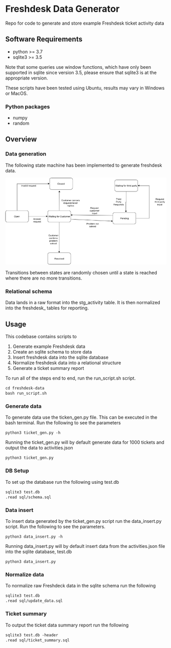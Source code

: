 # Freshdesk Data Generator

Repo for code to generate and store example Freshdesk ticket activity data

## Software Requirements
* python >= 3.7
* sqlite3 >= 3.5

Note that some queries use window functions, which have only been supported in sqlite since version 3.5, please ensure that sqlite3 is at the appropriate version.

These scripts have been tested using Ubuntu, results may vary in Windows or MacOS.

### Python packages
* numpy
* random


## Overview

### Data generation

The following state machine has been implemented to generate freshdesk data.

![State Machine](https://raw.githubusercontent.com/mantmic/freshdesk-data/master/images/FreshDesk%20state%20machine.png)



Transitions between states are randomly chosen until a state is reached where there are no more transitions.

### Relational schema

Data lands in a raw format into the stg_activity table. It is then normalized into the freshdesk_ tables for reporting.


## Usage

This codebase contains scripts to
1. Generate example Freshdesk data
2. Create an sqlite schema to store data
3. Insert freshdesk data into the sqlite database
4. Normalize freshdesk data into a relational structure
5. Generate a ticket summary report

To run all of the steps end to end, run the run_script.sh script.

```
cd freshdesk-data
bash run_script.sh
```


### Generate data

To generate data use the ticken_gen.py file. This can be executed in the bash terminal. Run the following to see the parameters
```
python3 ticket_gen.py -h
```

Running the ticket_gen.py will by default generate data for 1000 tickets and output the data to activities.json

```
python3 ticket_gen.py
```


### DB Setup
To set up the database run the following using test.db

```
sqlite3 test.db
.read sql/schema.sql
```

### Data insert

To insert data generated by the ticket_gen.py script run the data_insert.py script. Run the following to see the parameters.

```
python3 data_insert.py -h
```

Running data_insert.py will by default insert data from the activities.json file into the sqlite database, test.db

```
python3 data_insert.py
```

### Normalize data

To normalize raw Freshdeck data in the sqlite schema run the following

```
sqlite3 test.db
.read sql/update_data.sql
```

### Ticket summary

To output the ticket data summary report run the following

```
sqlite3 test.db -header
.read sql/ticket_summary.sql
```
